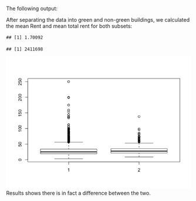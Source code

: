 The following output:

After separating the data into green and non-green buildings, we
calculated the mean Rent and mean total rent for both subsets:

    ## [1] 1.70092

    ## [1] 2411698

![](Intro-to-ML-Exercises_files/figure-markdown_github/unnamed-chunk-1-1.png)
Results shows there is in fact a difference between the two.
